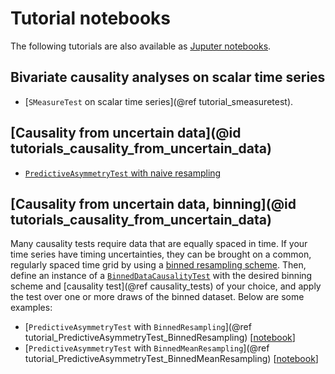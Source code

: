# Tutorial notebooks

The following tutorials are also available as [Juputer notebooks](https://github.com/kahaaga/CausalityTools.jl/tree/master/tutorials).

## Bivariate causality analyses on scalar time series

- [`SMeasureTest` on scalar time series](@ref tutorial_smeasuretest).

## [Causality from uncertain data](@id tutorials_causality_from_uncertain_data)

- [`PredictiveAsymmetryTest` with naive resampling](https://github.com/kahaaga/CausalityTools.jl/blob/master/tutorials/CausalityTools_tutorial_causality_test_on_uncertain_data_predictive_asymmetry.ipynb)

## [Causality from uncertain data, binning](@id tutorials_causality_from_uncertain_data)

Many causality tests require data that are equally spaced in time. If your time series have
timing uncertainties, they can be brought on a common, regularly spaced time grid 
by using a [binned resampling scheme](https://kahaaga.github.io/UncertainData.jl/dev/resampling/resampling_schemes/resampling_with_schemes_uncertain_indexvalue_collections/#binned_resampling_schemes). Then, define an instance of a [`BinnedDataCausalityTest`](@ref) with the desired binning scheme and [causality test](@ref causality_tests) of your choice, and apply the test over one or more draws of the binned dataset. Below are some examples:

- [`PredictiveAsymmetryTest` with `BinnedResampling`](@ref tutorial_PredictiveAsymmetryTest_BinnedResampling) [[notebook](https://github.com/kahaaga/CausalityTools.jl/blob/master/tutorials/CausalityTools_tutorial_BinnedDataCausalityTest_PredictiveAsymmetryTest_BinnedResampling.ipynb)]
- [`PredictiveAsymmetryTest` with `BinnedMeanResampling`](@ref tutorial_PredictiveAsymmetryTest_BinnedMeanResampling) [[notebook](https://github.com/kahaaga/CausalityTools.jl/blob/master/tutorials/CausalityTools_tutorial_BinnedDataCausalityTest_PredictiveAsymmetryTest_BinnedMeanResampling.ipynb)]